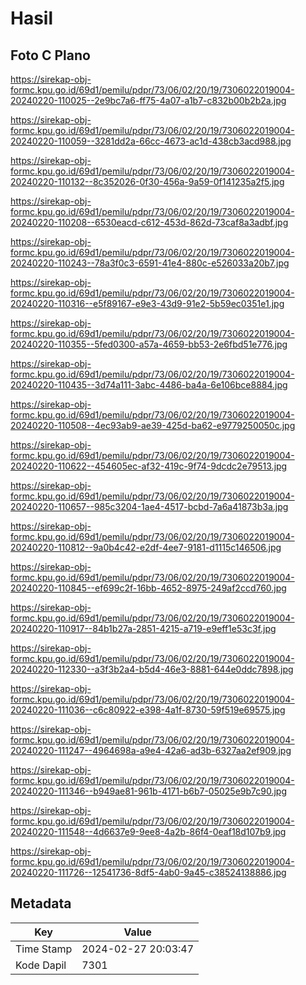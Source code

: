 # Hasil

## Foto C Plano

https://sirekap-obj-formc.kpu.go.id/69d1/pemilu/pdpr/73/06/02/20/19/7306022019004-20240220-110025--2e9bc7a6-ff75-4a07-a1b7-c832b00b2b2a.jpg

https://sirekap-obj-formc.kpu.go.id/69d1/pemilu/pdpr/73/06/02/20/19/7306022019004-20240220-110059--3281dd2a-66cc-4673-ac1d-438cb3acd988.jpg

https://sirekap-obj-formc.kpu.go.id/69d1/pemilu/pdpr/73/06/02/20/19/7306022019004-20240220-110132--8c352026-0f30-456a-9a59-0f141235a2f5.jpg

https://sirekap-obj-formc.kpu.go.id/69d1/pemilu/pdpr/73/06/02/20/19/7306022019004-20240220-110208--6530eacd-c612-453d-862d-73caf8a3adbf.jpg

https://sirekap-obj-formc.kpu.go.id/69d1/pemilu/pdpr/73/06/02/20/19/7306022019004-20240220-110243--78a3f0c3-6591-41e4-880c-e526033a20b7.jpg

https://sirekap-obj-formc.kpu.go.id/69d1/pemilu/pdpr/73/06/02/20/19/7306022019004-20240220-110316--e5f89167-e9e3-43d9-91e2-5b59ec0351e1.jpg

https://sirekap-obj-formc.kpu.go.id/69d1/pemilu/pdpr/73/06/02/20/19/7306022019004-20240220-110355--5fed0300-a57a-4659-bb53-2e6fbd51e776.jpg

https://sirekap-obj-formc.kpu.go.id/69d1/pemilu/pdpr/73/06/02/20/19/7306022019004-20240220-110435--3d74a111-3abc-4486-ba4a-6e106bce8884.jpg

https://sirekap-obj-formc.kpu.go.id/69d1/pemilu/pdpr/73/06/02/20/19/7306022019004-20240220-110508--4ec93ab9-ae39-425d-ba62-e9779250050c.jpg

https://sirekap-obj-formc.kpu.go.id/69d1/pemilu/pdpr/73/06/02/20/19/7306022019004-20240220-110622--454605ec-af32-419c-9f74-9dcdc2e79513.jpg

https://sirekap-obj-formc.kpu.go.id/69d1/pemilu/pdpr/73/06/02/20/19/7306022019004-20240220-110657--985c3204-1ae4-4517-bcbd-7a6a41873b3a.jpg

https://sirekap-obj-formc.kpu.go.id/69d1/pemilu/pdpr/73/06/02/20/19/7306022019004-20240220-110812--9a0b4c42-e2df-4ee7-9181-d1115c146506.jpg

https://sirekap-obj-formc.kpu.go.id/69d1/pemilu/pdpr/73/06/02/20/19/7306022019004-20240220-110845--ef699c2f-16bb-4652-8975-249af2ccd760.jpg

https://sirekap-obj-formc.kpu.go.id/69d1/pemilu/pdpr/73/06/02/20/19/7306022019004-20240220-110917--84b1b27a-2851-4215-a719-e9eff1e53c3f.jpg

https://sirekap-obj-formc.kpu.go.id/69d1/pemilu/pdpr/73/06/02/20/19/7306022019004-20240220-112330--a3f3b2a4-b5d4-46e3-8881-644e0ddc7898.jpg

https://sirekap-obj-formc.kpu.go.id/69d1/pemilu/pdpr/73/06/02/20/19/7306022019004-20240220-111036--c6c80922-e398-4a1f-8730-59f519e69575.jpg

https://sirekap-obj-formc.kpu.go.id/69d1/pemilu/pdpr/73/06/02/20/19/7306022019004-20240220-111247--4964698a-a9e4-42a6-ad3b-6327aa2ef909.jpg

https://sirekap-obj-formc.kpu.go.id/69d1/pemilu/pdpr/73/06/02/20/19/7306022019004-20240220-111346--b949ae81-961b-4171-b6b7-05025e9b7c90.jpg

https://sirekap-obj-formc.kpu.go.id/69d1/pemilu/pdpr/73/06/02/20/19/7306022019004-20240220-111548--4d6637e9-9ee8-4a2b-86f4-0eaf18d107b9.jpg

https://sirekap-obj-formc.kpu.go.id/69d1/pemilu/pdpr/73/06/02/20/19/7306022019004-20240220-111726--12541736-8df5-4ab0-9a45-c38524138886.jpg


## Metadata

| Key        | Value               |
| ---------- | ------------------- |
| Time Stamp | 2024-02-27 20:03:47 |
| Kode Dapil | 7301                |




